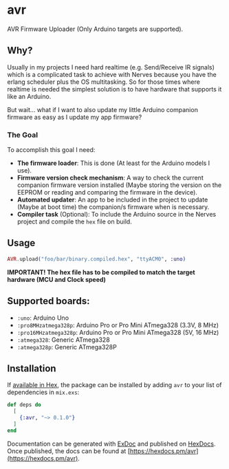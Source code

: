 # avr

AVR Firmware Uploader (Only Arduino targets are supported).

## Why?

Usually in my projects I need hard realtime (e.g. Send/Receive IR signals) which is a complicated
task to achieve with Nerves because you have the erlang scheduler plus the OS multitasking.
So for those times where realtime is needed the simplest solution is to have hardware that supports it like an Arduino.

But wait... what if I want to also update my little Arduino companion firmware as easy as I update my app firmware?

### The Goal

To accomplish this goal I need:
- **The firmware loader**:  This is done (At least for the Arduino models I use).
- **Firmware version check mechanism**: A way to check the current companion firmware version installed (Maybe storing the version on the EEPROM or reading and comparing the firmware in the device).
- **Automated updater**: An app to be included in the project to update (Maybe at boot time) the companion/s firmware when is necessary.
- **Compiler task** (Optional): To include the Arduino source in the Nerves project and compile the `hex` file on build.

## Usage

```elixir
AVR.upload("foo/bar/binary.compiled.hex", "ttyACM0", :uno)
```

**IMPORTANT! The hex file has to be compiled to match the target hardware (MCU and Clock speed)**

## Supported boards:
 - `:uno`: Arduino Uno
 - `:pro8MHzatmega328p`: Arduino Pro or Pro Mini ATmega328 (3.3V, 8 MHz)
 - `:pro16MHzatmega328p`: Arduino Pro or Pro Mini ATmega328 (5V, 16 MHz)
 - `:atmega328`: Generic ATmega328
 - `:atmega328p`: Generic ATmega328P

## Installation

If [available in Hex](https://hex.pm/docs/publish), the package can be installed
by adding `avr` to your list of dependencies in `mix.exs`:

```elixir
def deps do
  [
    {:avr, "~> 0.1.0"}
  ]
end
```

Documentation can be generated with [ExDoc](https://github.com/elixir-lang/ex_doc)
and published on [HexDocs](https://hexdocs.pm). Once published, the docs can
be found at [https://hexdocs.pm/avr](https://hexdocs.pm/avr).

